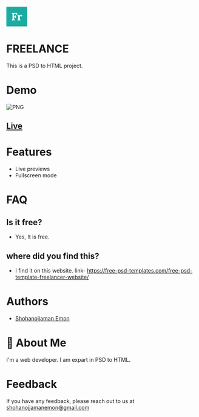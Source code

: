 
![Logo](img/logo.png)


# FREELANCE

This is a PSD to HTML project. 

# Demo

![PNG](home.png)
## [Live](https://shohanojjaman.github.io/freelance/)

# Features

- Live previews
- Fullscreen mode


# FAQ

## Is it free?

- Yes, It is free.

## where did you find this?
-   I find it on this website. link- https://free-psd-templates.com/free-psd-template-freelancer-website/


# Authors

- [Shohanojjaman Emon](https://www.github.com/shohanojjaman)


# 🚀 About Me
I'm a web developer. I am expart in PSD to HTML.

# Feedback

If you have any feedback, please reach out to us at shohanojjamanemon@gmail.com
